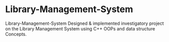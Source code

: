# Library-Management-System
Library-Management-System
Designed & implemented investigatory project on the Library Management System using C++ OOPs and data structure Concepts.
